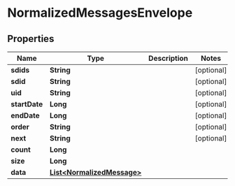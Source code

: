 
# NormalizedMessagesEnvelope

## Properties
Name | Type | Description | Notes
------------ | ------------- | ------------- | -------------
**sdids** | **String** |  |  [optional]
**sdid** | **String** |  |  [optional]
**uid** | **String** |  |  [optional]
**startDate** | **Long** |  |  [optional]
**endDate** | **Long** |  |  [optional]
**order** | **String** |  |  [optional]
**next** | **String** |  |  [optional]
**count** | **Long** |  | 
**size** | **Long** |  | 
**data** | [**List&lt;NormalizedMessage&gt;**](NormalizedMessage.md) |  | 




